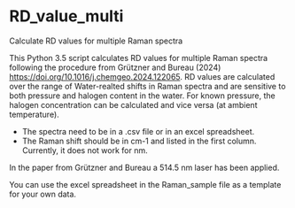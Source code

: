 # RD_value_multi
Calculate RD values for multiple Raman spectra

This Python 3.5 script calculates RD values for multiple Raman spectra following the procedure from Grützner and Bureau (2024) https://doi.org/10.1016/j.chemgeo.2024.122065.
RD values are calculated over the range of Water-realted shifts in Raman spectra and are sensitive to both pressure and halogen content in the water. For known pressure, the halogen concentration can be calculated and vice versa (at ambient temperature).

- The spectra need to be in a .csv file or in an excel spreadsheet.
- The Raman shift should be in cm-1 and listed in the first column. Currently, it does not work for nm. 

In the paper from Grützner and Bureau a 514.5 nm laser has been applied.

You can use the excel spreadsheet in the Raman_sample file as a template for your own data.
